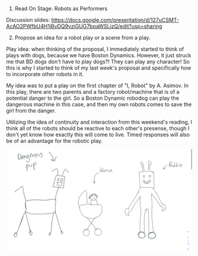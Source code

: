 1. Read On Stage: Robots as Performers

Discussion slides: https://docs.google.com/presentation/d/127uCSMT-AcAO2PWfbU4H1jBvDQ9vziGUG7bpaWSLizQ/edit?usp=sharing

2. Propose an idea for a robot play or a scene from a play.

Play idea: when thinking of the proposal, I immediately started to think of plays with dogs, because we have Boston Dynamics. However, it just struck me that BD dogs don't have to play dogs?! They can play any character! So this is why I started to think of my last week's proposal and specifically how to incorporate other robots in it.

My idea was to put a play on the first chapter of "I, Robot" by A. Asimov. In this play, there are two parents and a factory robot/machine that is of a potential danger to the girl. So a Boston Dynamic robodog can play the dangerous machine in this case, and then my own robots comes to save the girl from the danger.

Utilizing the idea of continuity and interaction from this weekend's reading, I think all of the robots should be reactive to each other's presense, though I don't yet know how exactly this will come to live. Timed responses will also be of an advantage for the robotic play.

![](https://github.com/ak7588/performingRobots/blob/main/November%208/IMG_E7E7C18BDBB6-1.jpeg)
